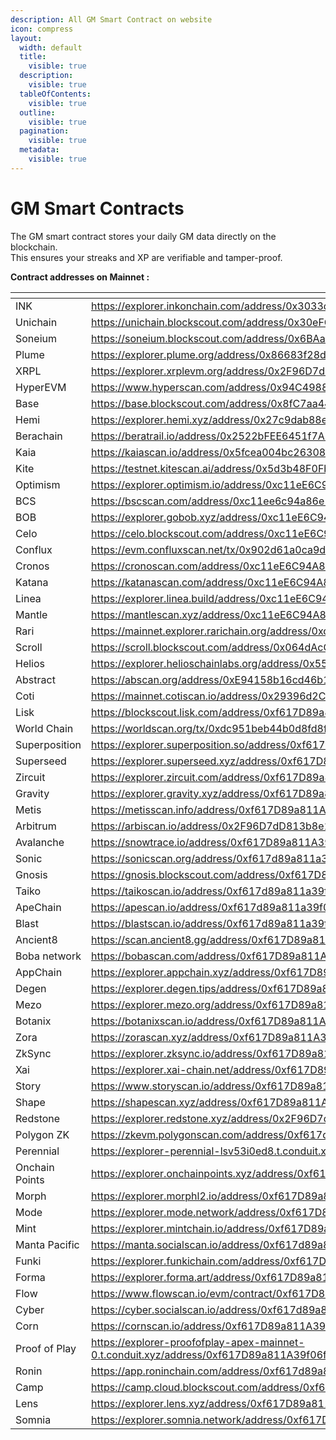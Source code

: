 ```yaml
---
description: All GM Smart Contract on website
icon: compress
layout:
  width: default
  title:
    visible: true
  description:
    visible: true
  tableOfContents:
    visible: true
  outline:
    visible: true
  pagination:
    visible: true
  metadata:
    visible: true
---
```


# GM Smart Contracts

The GM smart contract stores your daily GM data directly on the blockchain.\
This ensures your streaks and XP are verifiable and tamper-proof.

**Contract addresses on Mainnet :**

<table data-view="cards"><thead><tr><th></th><th data-type="content-ref"></th><th data-hidden data-card-cover data-type="image"></th></tr></thead><tbody><tr><td> INK</td><td><a href="https://explorer.inkonchain.com/address/0x3033d7DED400547D6442c55159Da5c61f2721633">https://explorer.inkonchain.com/address/0x3033d7DED400547D6442c55159Da5c61f2721633</a></td><td><a href="../.gitbook/assets/ink.jpg">ink.jpg</a></td></tr><tr><td>Unichain</td><td><a href="https://unichain.blockscout.com/address/0x30eFC910A135d73016A788fDd9A9e8b022dea208">https://unichain.blockscout.com/address/0x30eFC910A135d73016A788fDd9A9e8b022dea208</a></td><td><a href="../.gitbook/assets/Unichain.jpg">Unichain.jpg</a></td></tr><tr><td>Soneium</td><td><a href="https://soneium.blockscout.com/address/0x6BAaa0653e53F92e11316973bfC1fc8291Fc6f58">https://soneium.blockscout.com/address/0x6BAaa0653e53F92e11316973bfC1fc8291Fc6f58</a></td><td><a href="../.gitbook/assets/soneium.jpg">soneium.jpg</a></td></tr><tr><td>Plume </td><td><a href="https://explorer.plume.org/address/0x86683f28df33aDCd1cAdC815855102C1685731FC">https://explorer.plume.org/address/0x86683f28df33aDCd1cAdC815855102C1685731FC</a></td><td><a href="../.gitbook/assets/plume.jpg">plume.jpg</a></td></tr><tr><td>XRPL </td><td><a href="https://explorer.xrplevm.org/address/0x2F96D7dD813b8e17071188791B78ea3FAb5c109C">https://explorer.xrplevm.org/address/0x2F96D7dD813b8e17071188791B78ea3FAb5c109C</a></td><td><a href="../.gitbook/assets/xrp.jpeg">xrp.jpeg</a></td></tr><tr><td>HyperEVM</td><td><a href="https://www.hyperscan.com/address/0x94C4988ff5b187051187f69Ed75172A7C7962E0a">https://www.hyperscan.com/address/0x94C4988ff5b187051187f69Ed75172A7C7962E0a</a></td><td><a href="../.gitbook/assets/Hyperliquid.png">Hyperliquid.png</a></td></tr><tr><td>Base </td><td><a href="https://base.blockscout.com/address/0x8fC7aa44971A7B111017FC435EF6dAF10BF1b887">https://base.blockscout.com/address/0x8fC7aa44971A7B111017FC435EF6dAF10BF1b887</a></td><td><a href="../.gitbook/assets/base.jpg">base.jpg</a></td></tr><tr><td>Hemi</td><td><a href="https://explorer.hemi.xyz/address/0x27c9dab88e927e683083aa0a2da4e21f67fbdb9b">https://explorer.hemi.xyz/address/0x27c9dab88e927e683083aa0a2da4e21f67fbdb9b</a></td><td><a href="../.gitbook/assets/hemi.jpg">hemi.jpg</a></td></tr><tr><td>Berachain</td><td><a href="https://beratrail.io/address/0x2522bFEE6451f7A1f64e3ab287d8Cf46c173601f">https://beratrail.io/address/0x2522bFEE6451f7A1f64e3ab287d8Cf46c173601f</a></td><td><a href="../.gitbook/assets/berachain.png">berachain.png</a></td></tr><tr><td>Kaia</td><td><a href="https://kaiascan.io/address/0x5fcea004bc26308bc91d8599dba4a271c57cba85?tabId=internalTx&#x26;page=1">https://kaiascan.io/address/0x5fcea004bc26308bc91d8599dba4a271c57cba85?tabId=internalTx&#x26;page=1</a></td><td><a href="../.gitbook/assets/Kaia.jpg">Kaia.jpg</a></td></tr><tr><td>Kite</td><td><a href="https://testnet.kitescan.ai/address/0x5d3b48F0Fba334631758F3396d0357E943cBde14">https://testnet.kitescan.ai/address/0x5d3b48F0Fba334631758F3396d0357E943cBde14</a></td><td><a href="../.gitbook/assets/KITE AI.jpg">KITE AI.jpg</a></td></tr><tr><td>Optimism</td><td><a href="https://explorer.optimism.io/address/0xc11eE6C94A86e18481d9206c29ECDd3B40C59898">https://explorer.optimism.io/address/0xc11eE6C94A86e18481d9206c29ECDd3B40C59898</a></td><td><a href="../.gitbook/assets/op.jpg">op.jpg</a></td></tr><tr><td>BCS</td><td><a href="https://bscscan.com/address/0xc11ee6c94a86e18481d9206c29ecdd3b40c59898">https://bscscan.com/address/0xc11ee6c94a86e18481d9206c29ecdd3b40c59898</a></td><td><a href="../.gitbook/assets/bnbchain.png">bnbchain.png</a></td></tr><tr><td>BOB</td><td><a href="https://explorer.gobob.xyz/address/0xc11eE6C94A86e18481d9206c29ECDd3B40C59898?tab=index">https://explorer.gobob.xyz/address/0xc11eE6C94A86e18481d9206c29ECDd3B40C59898?tab=index</a></td><td><a href="../.gitbook/assets/Bob .jpg">Bob .jpg</a></td></tr><tr><td>Celo</td><td><a href="https://celo.blockscout.com/address/0xc11eE6C94A86e18481d9206c29ECDd3B40C59898">https://celo.blockscout.com/address/0xc11eE6C94A86e18481d9206c29ECDd3B40C59898</a></td><td><a href="../.gitbook/assets/celo.jpg">celo.jpg</a></td></tr><tr><td>Conflux</td><td><a href="https://evm.confluxscan.net/tx/0x902d61a0ca9d5de75304a6f79273c7e95b35c06a4406dcfd56c591b58bf798ac">https://evm.confluxscan.net/tx/0x902d61a0ca9d5de75304a6f79273c7e95b35c06a4406dcfd56c591b58bf798ac</a></td><td><a href="../.gitbook/assets/Conflux.png">Conflux.png</a></td></tr><tr><td>Cronos</td><td><a href="https://cronoscan.com/address/0xc11eE6C94A86e18481d9206c29ECDd3B40C59898">https://cronoscan.com/address/0xc11eE6C94A86e18481d9206c29ECDd3B40C59898</a></td><td><a href="../.gitbook/assets/Cronos.png">Cronos.png</a></td></tr><tr><td>Katana</td><td><a href="https://katanascan.com/address/0xc11eE6C94A86e18481d9206c29ECDd3B40C59898">https://katanascan.com/address/0xc11eE6C94A86e18481d9206c29ECDd3B40C59898</a></td><td><a href="../.gitbook/assets/Katana.jpg">Katana.jpg</a></td></tr><tr><td>Linea</td><td><a href="https://explorer.linea.build/address/0xc11eE6C94A86e18481d9206c29ECDd3B40C59898">https://explorer.linea.build/address/0xc11eE6C94A86e18481d9206c29ECDd3B40C59898</a></td><td><a href="../.gitbook/assets/linea.png">linea.png</a></td></tr><tr><td>Mantle</td><td><a href="https://mantlescan.xyz/address/0xc11eE6C94A86e18481d9206c29ECDd3B40C59898">https://mantlescan.xyz/address/0xc11eE6C94A86e18481d9206c29ECDd3B40C59898</a></td><td><a href="../.gitbook/assets/Mantle.jpg">Mantle.jpg</a></td></tr><tr><td>Rari</td><td><a href="https://mainnet.explorer.rarichain.org/address/0xc11eE6C94A86e18481d9206c29ECDd3B40C59898">https://mainnet.explorer.rarichain.org/address/0xc11eE6C94A86e18481d9206c29ECDd3B40C59898</a></td><td><a href="../.gitbook/assets/RARI Chain  .jpg">RARI Chain  .jpg</a></td></tr><tr><td>Scroll</td><td><a href="https://scroll.blockscout.com/address/0x064dAcC2F126F036D77CD4b8887EFeDB2F5201FE">https://scroll.blockscout.com/address/0x064dAcC2F126F036D77CD4b8887EFeDB2F5201FE</a></td><td><a href="../.gitbook/assets/Scroll.jpeg">Scroll.jpeg</a></td></tr><tr><td>Helios</td><td><a href="https://explorer.helioschainlabs.org/address/0x55B867a955e4384bcAc03eF7F2E492F68016C152">https://explorer.helioschainlabs.org/address/0x55B867a955e4384bcAc03eF7F2E492F68016C152</a></td><td><a href="../.gitbook/assets/Helios.jpg">Helios.jpg</a></td></tr><tr><td>Abstract</td><td><a href="https://abscan.org/address/0xE94158b16cd46b190f74a2CCbfF7FDeCf0da8bF4">https://abscan.org/address/0xE94158b16cd46b190f74a2CCbfF7FDeCf0da8bF4</a></td><td><a href="../.gitbook/assets/abstract.jpg">abstract.jpg</a></td></tr><tr><td>Coti</td><td><a href="https://mainnet.cotiscan.io/address/0x29396d2Cfce05AB018699c731911aabcDAD485bE">https://mainnet.cotiscan.io/address/0x29396d2Cfce05AB018699c731911aabcDAD485bE</a></td><td><a href="../.gitbook/assets/ct.jpg">ct.jpg</a></td></tr><tr><td>Lisk</td><td><a href="https://blockscout.lisk.com/address/0xf617D89a811A39f06f5271F89Db346A0Ae297f71">https://blockscout.lisk.com/address/0xf617D89a811A39f06f5271F89Db346A0Ae297f71</a></td><td><a href="../.gitbook/assets/lisk.png">lisk.png</a></td></tr><tr><td>World Chain</td><td><a href="https://worldscan.org/tx/0xdc951beb44b0d8fd8f0015ac90b94e5b50d9338604527c3d6a6aabf6b5b968b4">https://worldscan.org/tx/0xdc951beb44b0d8fd8f0015ac90b94e5b50d9338604527c3d6a6aabf6b5b968b4</a></td><td><a href="../.gitbook/assets/world.jpg">world.jpg</a></td></tr><tr><td>Superposition</td><td><a href="https://explorer.superposition.so/address/0xf617D89a811A39f06f5271F89Db346A0Ae297f71">https://explorer.superposition.so/address/0xf617D89a811A39f06f5271F89Db346A0Ae297f71</a></td><td><a href="../.gitbook/assets/superposition.jpg">superposition.jpg</a></td></tr><tr><td>Superseed</td><td><a href="https://explorer.superseed.xyz/address/0xf617D89a811A39f06f5271F89Db346A0Ae297f71">https://explorer.superseed.xyz/address/0xf617D89a811A39f06f5271F89Db346A0Ae297f71</a></td><td><a href="../.gitbook/assets/superseed.jpg">superseed.jpg</a></td></tr><tr><td>Zircuit</td><td><a href="https://explorer.zircuit.com/address/0xf617D89a811A39f06f5271F89Db346A0Ae297f71">https://explorer.zircuit.com/address/0xf617D89a811A39f06f5271F89Db346A0Ae297f71</a></td><td><a href="../.gitbook/assets/zircuit.jpg">zircuit.jpg</a></td></tr><tr><td>Gravity</td><td><a href="https://explorer.gravity.xyz/address/0xf617D89a811A39f06f5271F89Db346A0Ae297f71">https://explorer.gravity.xyz/address/0xf617D89a811A39f06f5271F89Db346A0Ae297f71</a></td><td><a href="../.gitbook/assets/Gravity.jpg">Gravity.jpg</a></td></tr><tr><td>Metis</td><td><a href="https://metisscan.info/address/0xf617D89a811A39f06f5271F89Db346A0Ae297f71">https://metisscan.info/address/0xf617D89a811A39f06f5271F89Db346A0Ae297f71</a></td><td><a href="../.gitbook/assets/metis.jpg">metis.jpg</a></td></tr><tr><td>Arbitrum</td><td><a href="https://arbiscan.io/address/0x2F96D7dD813b8e17071188791B78ea3FAb5c109C">https://arbiscan.io/address/0x2F96D7dD813b8e17071188791B78ea3FAb5c109C</a></td><td><a href="../.gitbook/assets/arbitrum.jpg">arbitrum.jpg</a></td></tr><tr><td>Avalanche</td><td><a href="https://snowtrace.io/address/0xf617D89a811A39f06f5271F89Db346A0Ae297f71">https://snowtrace.io/address/0xf617D89a811A39f06f5271F89Db346A0Ae297f71</a></td><td><a href="../.gitbook/assets/avalanche.jpg">avalanche.jpg</a></td></tr><tr><td>Sonic</td><td><a href="https://sonicscan.org/address/0xf617d89a811a39f06f5271f89db346a0ae297f71">https://sonicscan.org/address/0xf617d89a811a39f06f5271f89db346a0ae297f71</a></td><td><a href="../.gitbook/assets/sonic.jpg">sonic.jpg</a></td></tr><tr><td>Gnosis</td><td><a href="https://gnosis.blockscout.com/address/0xf617D89a811A39f06f5271F89Db346A0Ae297f71">https://gnosis.blockscout.com/address/0xf617D89a811A39f06f5271F89Db346A0Ae297f71</a></td><td><a href="../.gitbook/assets/gnosis.jpg">gnosis.jpg</a></td></tr><tr><td>Taiko</td><td><a href="https://taikoscan.io/address/0xf617d89a811a39f06f5271f89db346a0ae297f71">https://taikoscan.io/address/0xf617d89a811a39f06f5271f89db346a0ae297f71</a></td><td><a href="../.gitbook/assets/taiko.png">taiko.png</a></td></tr><tr><td>ApeChain</td><td><a href="https://apescan.io/address/0xf617d89a811a39f06f5271f89db346a0ae297f71">https://apescan.io/address/0xf617d89a811a39f06f5271f89db346a0ae297f71</a></td><td><a href="../.gitbook/assets/ape.jpg">ape.jpg</a></td></tr><tr><td>Blast</td><td><a href="https://blastscan.io/address/0xf617d89a811a39f06f5271f89db346a0ae297f71">https://blastscan.io/address/0xf617d89a811a39f06f5271f89db346a0ae297f71</a></td><td><a href="../.gitbook/assets/blast.jpg">blast.jpg</a></td></tr><tr><td>Ancient8</td><td><a href="https://scan.ancient8.gg/address/0xf617D89a811A39f06f5271F89Db346A0Ae297f71">https://scan.ancient8.gg/address/0xf617D89a811A39f06f5271F89Db346A0Ae297f71</a></td><td><a href="../.gitbook/assets/ainc8.jpg">ainc8.jpg</a></td></tr><tr><td>Boba network</td><td><a href="https://bobascan.com/address/0xf617D89a811A39f06f5271F89Db346A0Ae297f71">https://bobascan.com/address/0xf617D89a811A39f06f5271F89Db346A0Ae297f71</a></td><td><a href="../.gitbook/assets/bobanet.jpg">bobanet.jpg</a></td></tr><tr><td>AppChain</td><td><a href="https://explorer.appchain.xyz/address/0xf617D89a811A39f06f5271F89Db346A0Ae297f71">https://explorer.appchain.xyz/address/0xf617D89a811A39f06f5271F89Db346A0Ae297f71</a></td><td><a href="../.gitbook/assets/appchain.jpg">appchain.jpg</a></td></tr><tr><td>Degen</td><td><a href="https://explorer.degen.tips/address/0xf617D89a811A39f06f5271F89Db346A0Ae297f71">https://explorer.degen.tips/address/0xf617D89a811A39f06f5271F89Db346A0Ae297f71</a></td><td><a href="../.gitbook/assets/degen.jpg">degen.jpg</a></td></tr><tr><td>Mezo</td><td><a href="https://explorer.mezo.org/address/0xf617D89a811A39f06f5271F89Db346A0Ae297f71">https://explorer.mezo.org/address/0xf617D89a811A39f06f5271F89Db346A0Ae297f71</a></td><td><a href="../.gitbook/assets/mezo.jpg">mezo.jpg</a></td></tr><tr><td>Botanix</td><td><a href="https://botanixscan.io/address/0xf617D89a811A39f06f5271F89Db346A0Ae297f71">https://botanixscan.io/address/0xf617D89a811A39f06f5271F89Db346A0Ae297f71</a></td><td><a href="../.gitbook/assets/botan.jpg">botan.jpg</a></td></tr><tr><td>Zora</td><td><a href="https://zorascan.xyz/address/0xf617D89a811A39f06f5271F89Db346A0Ae297f71">https://zorascan.xyz/address/0xf617D89a811A39f06f5271F89Db346A0Ae297f71</a></td><td><a href="../.gitbook/assets/zora.jpg">zora.jpg</a></td></tr><tr><td>ZkSync</td><td><a href="https://explorer.zksync.io/address/0xf617D89a811A39f06f5271F89Db346A0Ae297f71">https://explorer.zksync.io/address/0xf617D89a811A39f06f5271F89Db346A0Ae297f71</a></td><td><a href="../.gitbook/assets/zks.jpg">zks.jpg</a></td></tr><tr><td>Xai</td><td><a href="https://explorer.xai-chain.net/address/0xf617D89a811A39f06f5271F89Db346A0Ae297f71">https://explorer.xai-chain.net/address/0xf617D89a811A39f06f5271F89Db346A0Ae297f71</a></td><td><a href="../.gitbook/assets/xai.jpg">xai.jpg</a></td></tr><tr><td>Story</td><td><a href="https://www.storyscan.io/address/0xf617D89a811A39f06f5271F89Db346A0Ae297f71">https://www.storyscan.io/address/0xf617D89a811A39f06f5271F89Db346A0Ae297f71</a></td><td><a href="../.gitbook/assets/story.jpg">story.jpg</a></td></tr><tr><td>Shape</td><td><a href="https://shapescan.xyz/address/0xf617D89a811A39f06f5271F89Db346A0Ae297f71">https://shapescan.xyz/address/0xf617D89a811A39f06f5271F89Db346A0Ae297f71</a></td><td><a href="../.gitbook/assets/shape.jpg">shape.jpg</a></td></tr><tr><td>Redstone</td><td><a href="https://explorer.redstone.xyz/address/0x2F96D7dD813b8e17071188791B78ea3FAb5c109C">https://explorer.redstone.xyz/address/0x2F96D7dD813b8e17071188791B78ea3FAb5c109C</a></td><td><a href="../.gitbook/assets/redstone.jpg">redstone.jpg</a></td></tr><tr><td>Polygon ZK</td><td><a href="https://zkevm.polygonscan.com/address/0xf617d89a811a39f06f5271f89db346a0ae297f71">https://zkevm.polygonscan.com/address/0xf617d89a811a39f06f5271f89db346a0ae297f71</a></td><td><a href="../.gitbook/assets/polygzk.jpg">polygzk.jpg</a></td></tr><tr><td>Perennial</td><td><a href="https://explorer-perennial-lsv53i0ed8.t.conduit.xyz/address/0xf617D89a811A39f06f5271F89Db346A0Ae297f71">https://explorer-perennial-lsv53i0ed8.t.conduit.xyz/address/0xf617D89a811A39f06f5271F89Db346A0Ae297f71</a></td><td><a href="../.gitbook/assets/perenn.jpg">perenn.jpg</a></td></tr><tr><td>Onchain Points</td><td><a href="https://explorer.onchainpoints.xyz/address/0xf617D89a811A39f06f5271F89Db346A0Ae297f71">https://explorer.onchainpoints.xyz/address/0xf617D89a811A39f06f5271F89Db346A0Ae297f71</a></td><td><a href="../.gitbook/assets/onchpoin.jpg">onchpoin.jpg</a></td></tr><tr><td>Morph</td><td><a href="https://explorer.morphl2.io/address/0xf617D89a811A39f06f5271F89Db346A0Ae297f71">https://explorer.morphl2.io/address/0xf617D89a811A39f06f5271F89Db346A0Ae297f71</a></td><td><a href="../.gitbook/assets/morp.jpg">morp.jpg</a></td></tr><tr><td>Mode</td><td><a href="https://explorer.mode.network/address/0xf617D89a811A39f06f5271F89Db346A0Ae297f71">https://explorer.mode.network/address/0xf617D89a811A39f06f5271F89Db346A0Ae297f71</a></td><td><a href="../.gitbook/assets/mode.jpg">mode.jpg</a></td></tr><tr><td>Mint</td><td><a href="https://explorer.mintchain.io/address/0xf617D89a811A39f06f5271F89Db346A0Ae297f71">https://explorer.mintchain.io/address/0xf617D89a811A39f06f5271F89Db346A0Ae297f71</a></td><td><a href="../.gitbook/assets/mint.jpg">mint.jpg</a></td></tr><tr><td>Manta Pacific</td><td><a href="https://manta.socialscan.io/address/0xf617d89a811a39f06f5271f89db346a0ae297f71">https://manta.socialscan.io/address/0xf617d89a811a39f06f5271f89db346a0ae297f71</a></td><td><a href="../.gitbook/assets/manta.jpg">manta.jpg</a></td></tr><tr><td>Funki</td><td><a href="https://explorer.funkichain.com/address/0xf617D89a811A39f06f5271F89Db346A0Ae297f71">https://explorer.funkichain.com/address/0xf617D89a811A39f06f5271F89Db346A0Ae297f71</a></td><td><a href="../.gitbook/assets/funki.jpg">funki.jpg</a></td></tr><tr><td>Forma</td><td><a href="https://explorer.forma.art/address/0xf617D89a811A39f06f5271F89Db346A0Ae297f71">https://explorer.forma.art/address/0xf617D89a811A39f06f5271F89Db346A0Ae297f71</a></td><td><a href="../.gitbook/assets/forma.png">forma.png</a></td></tr><tr><td>Flow</td><td><a href="https://www.flowscan.io/evm/contract/0xf617D89a811A39f06f5271F89Db346A0Ae297f71">https://www.flowscan.io/evm/contract/0xf617D89a811A39f06f5271F89Db346A0Ae297f71</a></td><td><a href="../.gitbook/assets/flow.jpg">flow.jpg</a></td></tr><tr><td>Cyber</td><td><a href="https://cyber.socialscan.io/address/0xf617d89a811a39f06f5271f89db346a0ae297f71">https://cyber.socialscan.io/address/0xf617d89a811a39f06f5271f89db346a0ae297f71</a></td><td><a href="../.gitbook/assets/cyber.jpg">cyber.jpg</a></td></tr><tr><td>Corn</td><td><a href="https://cornscan.io/address/0xf617D89a811A39f06f5271F89Db346A0Ae297f71">https://cornscan.io/address/0xf617D89a811A39f06f5271F89Db346A0Ae297f71</a></td><td><a href="../.gitbook/assets/corn.jpg">corn.jpg</a></td></tr><tr><td>Proof of Play</td><td><a href="https://explorer-proofofplay-apex-mainnet-0.t.conduit.xyz/address/0xf617D89a811A39f06f5271F89Db346A0Ae297f71">https://explorer-proofofplay-apex-mainnet-0.t.conduit.xyz/address/0xf617D89a811A39f06f5271F89Db346A0Ae297f71</a></td><td><a href="../.gitbook/assets/proof.jpg">proof.jpg</a></td></tr><tr><td>Ronin</td><td><a href="https://app.roninchain.com/address/0xf617d89a811a39f06f5271f89db346a0ae297f71">https://app.roninchain.com/address/0xf617d89a811a39f06f5271f89db346a0ae297f71</a></td><td><a href="../.gitbook/assets/ronin.jpg">ronin.jpg</a></td></tr><tr><td>Camp</td><td><a href="https://camp.cloud.blockscout.com/address/0xf617D89a811A39f06f5271F89Db346A0Ae297f71">https://camp.cloud.blockscout.com/address/0xf617D89a811A39f06f5271F89Db346A0Ae297f71</a></td><td><a href="../.gitbook/assets/camp.jpg">camp.jpg</a></td></tr><tr><td>Lens</td><td><a href="https://explorer.lens.xyz/address/0xf617D89a811A39f06f5271F89Db346A0Ae297f71">https://explorer.lens.xyz/address/0xf617D89a811A39f06f5271F89Db346A0Ae297f71</a></td><td><a href="../.gitbook/assets/lens.jpg">lens.jpg</a></td></tr><tr><td>Somnia</td><td><a href="https://explorer.somnia.network/address/0xf617D89a811A39f06f5271F89Db346A0Ae297f71">https://explorer.somnia.network/address/0xf617D89a811A39f06f5271F89Db346A0Ae297f71</a></td><td><a href="../.gitbook/assets/somnia.jpg">somnia.jpg</a></td></tr></tbody></table>

